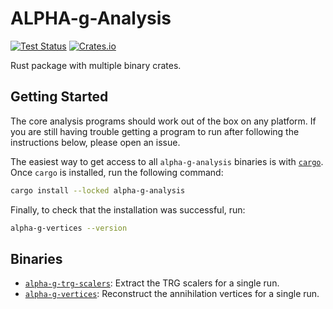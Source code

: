 # ALPHA-g-Analysis

[![Test Status](https://github.com/ALPHA-g-Experiment/alpha-g/actions/workflows/rust.yml/badge.svg)](https://github.com/ALPHA-g-Experiment/alpha-g/actions/workflows/rust.yml)
[![Crates.io](https://img.shields.io/crates/v/alpha-g-analysis?labelColor=383f47)](https://crates.io/crates/alpha-g-analysis)

Rust package with multiple binary crates.

## Getting Started

The core analysis programs should work out of the box on any platform. If you
are still having trouble getting a program to run after following the
instructions below, please open an issue.

The easiest way to get access to all `alpha-g-analysis` binaries is with
[`cargo`](https://doc.rust-lang.org/cargo/getting-started/installation.html).
Once `cargo` is installed, run the following command:

```bash
cargo install --locked alpha-g-analysis
```

Finally, to check that the installation was successful, run:

```bash
alpha-g-vertices --version
```

## Binaries

- [`alpha-g-trg-scalers`](src/bin/alpha-g-trg-scalers/README.md):
Extract the TRG scalers for a single run.
- [`alpha-g-vertices`](src/bin/alpha-g-vertices/README.md):
Reconstruct the annihilation vertices for a single run.
